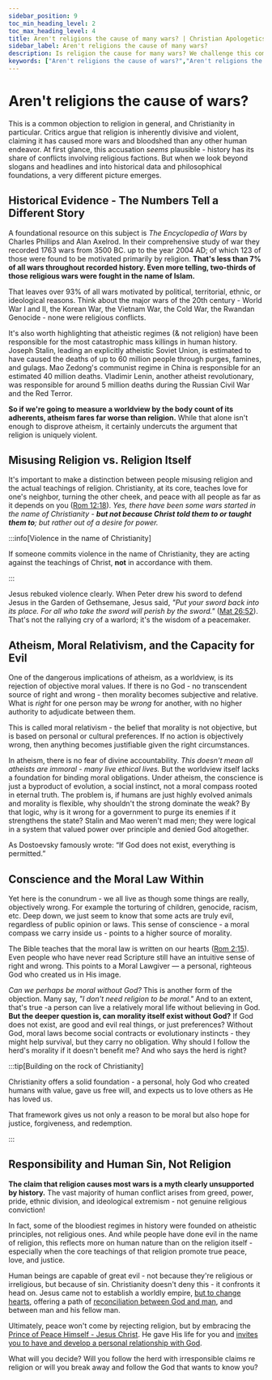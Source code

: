 ```yaml
---
sidebar_position: 9
toc_min_heading_level: 2
toc_max_heading_level: 4
title: Aren't religions the cause of many wars? | Christian Apologetics
sidebar_label: Aren't religions the cause of many wars?
description: Is religion the cause for many wars? We challenge this common claim, exploring historical evidence, the nature of atheistic regimes, and the link between faith and objective morality.
keywords: ["Aren't religions the cause of wars?","Aren't religions the cause for so many wars","religion and war","Christianity and violence","atheism and morality","moral relativism","conscience and God","is religion dangerous"]
---
```


# Aren't religions the cause of wars? 

This is a common objection to religion in general, and Christianity in particular. Critics argue
that religion is inherently divisive and violent, claiming it has caused more wars and bloodshed than any
other human endeavor. At first glance, this accusation *seems* plausible - history has its share of
conflicts involving religious factions. But when we look beyond slogans and headlines and into historical
data and philosophical foundations, a very different picture emerges.

## Historical Evidence - The Numbers Tell a Different Story

A foundational resource on this subject is *The Encyclopedia of Wars* by Charles Phillips and Alan Axelrod.
In their comprehensive study of war they recorded 1763 wars from 3500 BC. up to the year 2004 AD; of which 123 of those
were found to be motivated primarily by religion. **That's less than 7% of all wars throughout recorded history.
Even more telling, two-thirds of those religious wars were fought in the name of Islam.**

That leaves over 93% of all wars motivated by political, territorial, ethnic, or ideological reasons. Think
about the major wars of the 20th century - World War I and II, the Korean War, the Vietnam War, the Cold War,
the Rwandan Genocide - none were religious conflicts.

It's also worth highlighting that atheistic regimes (& not religion) have been responsible for the most
catastrophic mass killings in human history. Joseph Stalin, leading an explicitly atheistic Soviet Union,
is estimated to have caused the deaths of up to 60 million people through purges, famines, and gulags.
Mao Zedong's communist regime in China is responsible for an estimated 40 million deaths. Vladimir Lenin,
another atheist revolutionary, was responsible for around 5 million deaths during the Russian Civil War
and the Red Terror. 

**So if we're going to measure a worldview by the body count of its adherents, atheism fares far worse
than religion.** While that alone isn't enough to disprove atheism, it certainly undercuts the argument
that religion is uniquely violent.

## Misusing Religion vs. Religion Itself

It's important to make a distinction between people misusing religion and the actual teachings of religion.
Christianity, at its core, teaches love for one's neighbor, turning the other cheek, and peace with all
people as far as it depends on you
([Rom 12:18](https://www.biblegateway.com/passage/?search=Rom%2012%3A18&version=NKJV)). *Yes, there have
been some wars started in the name of Christianity - **but not because Christ told them to or taught them to**; but
rather out of a desire for power.*

:::info[Violence in the name of Christianity]

If someone commits violence in the name of Christianity, they are acting against the teachings of Christ,
**not** in accordance with them.

:::

Jesus rebuked violence clearly. When Peter drew his sword to defend Jesus in the Garden of Gethsemane,
Jesus said, *"Put your sword back into its place. For all who take the sword will perish by the sword."*
([Mat 26:52](https://www.biblegateway.com/passage/?search=Mat%2026%3A52&version=NKJV)). That's not the
rallying cry of a warlord; it's the wisdom of a peacemaker.

## Atheism, Moral Relativism, and the Capacity for Evil

One of the dangerous implications of atheism, as a worldview, is its rejection of objective moral values.
If there is no God - no transcendent source of right and wrong - then morality becomes subjective and
relative. What is *right* for one person may be *wrong* for another, with no higher authority to
adjudicate between them.

This is called moral relativism - the belief that morality is not objective, but is based on personal
or cultural preferences. If no action is objectively wrong, then anything becomes justifiable given
the right circumstances.

In atheism, there is no fear of divine accountability. *This doesn't mean all atheists are immoral - many
live ethical lives.* But the worldview itself lacks a foundation for binding moral obligations. Under
atheism, the conscience is just a byproduct of evolution, a social instinct, not a moral compass
rooted in eternal truth. The problem is, if humans are just highly evolved animals and morality is
flexible, why shouldn't the strong dominate the weak? By that logic, why is it wrong for a government
to purge its enemies if it strengthens the state? Stalin and Mao weren't mad men; they were logical
in a system that valued power over principle and denied God altogether.

As Dostoevsky famously wrote: “If God does not exist, everything is permitted.”

## Conscience and the Moral Law Within

Yet here is the conundrum - we all live as though some things are really, objectively wrong. For example the
torturing of children, genocide, racism, etc. Deep down, we just seem to know that some acts are truly evil,
regardless of public opinion or laws. This sense of conscience - a moral compass we carry inside us - points
to a higher source of morality.

The Bible teaches that the moral law is written on our hearts
([Rom 2:15](https://www.biblegateway.com/passage/?search=Rom%202%3A15&version=NKJV)). Even people who have
never read Scripture still have an intuitive sense of right and wrong. This points to a Moral Lawgiver — a
personal, righteous God who created us in His image.

*Can we perhaps be moral without God?* This is another form of the objection. Many say, *"I don't need
religion to be moral."* And to an extent, that's true -a person can live a relatively moral life without
believing in God. **But the deeper question is, can morality itself exist without God?** If God does not
exist, are good and evil real things, or just preferences? Without God, moral laws become social
contracts or evolutionary instincts - they might help survival, but they carry no obligation. Why should
I follow the herd's morality if it doesn't benefit me? And who says the herd is right?

:::tip[Building on the rock of Christianity]

Christianity offers a solid foundation - a personal, holy God who created humans with value, gave us free
will, and expects us to love others as He has loved us. 

That framework gives us not only a reason to be moral but also hope for justice, forgiveness, and redemption.

:::

## Responsibility and Human Sin, Not Religion

**The claim that religion causes most wars is a myth clearly unsupported by history.** The vast majority
of human conflict arises from greed, power, pride, ethnic division, and ideological extremism - not genuine
religious conviction!

In fact, some of the bloodiest regimes in history were founded on atheistic principles, not religious ones.
And while people have done evil in the name of religion, this reflects more on human nature than on the
religion itself - especially when the core teachings of that religion promote true peace, love, and justice.

Human beings are capable of great evil - not because they're religious or irreligious, but because of sin.
Christianity doesn't deny this - it confronts it head on. Jesus came not to establish a worldly empire,
[but to change hearts](../../jesus/because-he-lives/salvation-and-redemption.md), offering a path of
[reconciliation between God and man](../../jesus/crediblilty/why-jesus-came.md), and between man and
his fellow man.

Ultimately, peace won't come by rejecting religion, but by embracing the
[Prince of Peace Himself - Jesus Christ](../../jesus/because-he-lives/unshakeable-peace.md). He gave His life
for you and [invites you to have and develop a personal relationship with God](../../jesus/because-he-lives/new-identity-in-christ.mdx).

What will you decide? Will you follow the herd with irresponsible claims re religion or will you
break away and follow the God that wants to know you?

